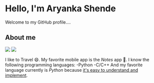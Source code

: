 # Hello, I'm Aryanka Shende
Welcome to my GitHub profile....


## About me
[![](https://img.shields.io/badge/Programming%20Language-Python-informational?style=flat&&color=2bbc8a&logo=pastebin)](#)
[![](https://img.shields.io/badge/Music-Bollywood-informational?style=flat&&color=2bbc8a&logo=applemusic)](#)


I like to Travel :smile:.
My favorite mobile app is the _Notes_ app :ledger:.
I know the following programming languages:
-Python
-C/C++
And my favorite language currently is _Python_ because <ins>it's easy to understand and implement</ins>.
